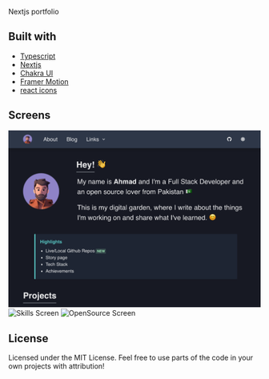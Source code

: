 Nextjs portfolio

## Built with
- [Typescript](https://www.typescriptlang.org/)
- [Nextjs](https://nextjs.org/)
- [Chakra UI](https://chakra-ui.com)
- [Framer Motion](https://www.framer.com/motion/)
- [react icons](https://react-icons.github.io/react-icons/)

## Screens
![Home Screen](/public/assets/images/screens/home_page.png)
![Skills Screen](/assets/images/screens/skills.png)
![OpenSource Screen](/assets/images/screens/open_source.png)

## License

Licensed under the MIT License. Feel free to use parts of the code in your own projects with attribution!
